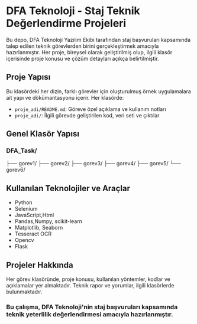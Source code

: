 # DFA Teknoloji - Staj Teknik Değerlendirme Projeleri

Bu depo, DFA Teknoloji Yazılım Ekibi tarafından staj başvuruları kapsamında talep edilen teknik görevlerden birini gerçekleştirmek amacıyla hazırlanmıştır. Her proje, bireysel olarak geliştirilmiş olup, ilgili klasör içerisinde proje konusu ve çözüm detayları açıkça belirtilmiştir.
## Proje Yapısı

Bu klasördeki her dizin, farklı görevler için oluşturulmuş örnek uygulamalara ait yapı ve dökümantasyonu içerir. Her klasörde:

- `proje_adi/README.md`: Göreve özel açıklama ve kullanım notları
- `proje_adi/`: İlgili görevde geliştirilen kod, veri seti ve çıktılar
## Genel Klasör Yapısı
### DFA_Task/
├── gorev1/
├── gorev2/
├── gorev3/
├── gorev4/
├── gorev5/
└── gorev6/

##  Kullanılan Teknolojiler ve Araçlar

- Python 
- Selenium 
- JavaScript,Html 
- Pandas,Numpy, scikit-learn
- Matplotlib, Seaborn
- Tesseract OCR
- Opencv
- Flask
##  Projeler Hakkında

Her görev klasöründe, proje konusu, kullanılan yöntemler, kodlar ve açıklamalar yer almaktadır. Teknik rapor ve yorumlar, ilgili klasörlerde bulunmaktadır.

### Bu çalışma, DFA Teknoloji'nin staj başvuruları kapsamında teknik yeterlilik değerlendirmesi amacıyla hazırlanmıştır.
